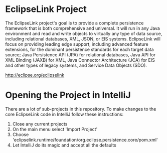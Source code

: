 EclipseLink Project
========================================

The EclipseLink project's goal is to provide a complete persistence framework that is both comprehensive and universal. It will run in any Java environment and read and write objects to virtually any type of data source, including relational databases, XML, JSON, or EIS systems. EclipseLink will focus on providing leading edge support, including advanced feature extensions, for the dominant persistence standards for each target data source; Java Persistence API (JPA) for relational databases, Java API for XML Binding (JAXB) for XML, Java Connector Architecture (JCA) for EIS and other types of legacy systems, and Service Data Objects (SDO).


http://eclipse.org/eclipselink


Opening the Project in IntelliJ
========================================
There are a lot of sub-projects in this repository.  To make changes to the core EclipseLink code in IntelliJ follow these instructions:

1. Close any current projects
2. On the main menu select 'Import Project'
3. Choose 'eclipselink.runtime/foundation/org.eclipse.persistence.core/pom.xml'
4. Let IntelliJ do its magic and accept all the defaults
